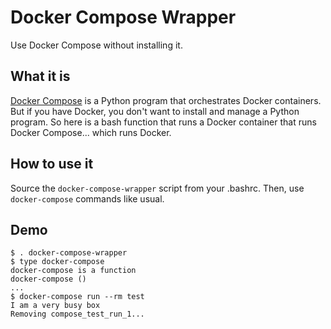 # Docker Compose Wrapper

Use Docker Compose without installing it.

## What it is

[Docker Compose][1] is a Python program that orchestrates Docker containers. But if you have Docker, you don't want to install and manage a Python program. So here is a bash function that runs a Docker container that runs Docker Compose... which runs Docker.

## How to use it

Source the `docker-compose-wrapper` script from your .bashrc. Then, use `docker-compose` commands like usual.

## Demo

    $ . docker-compose-wrapper
    $ type docker-compose
    docker-compose is a function
    docker-compose ()
    ...
    $ docker-compose run --rm test
    I am a very busy box
    Removing compose_test_run_1...

[1]: http://docs.docker.com/compose/
